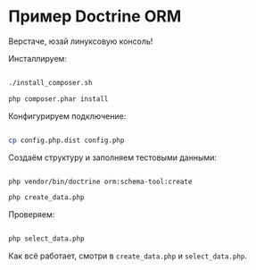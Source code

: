 Пример Doctrine ORM
===================

Верстаче, юзай линуксовую консоль!

Инсталлируем:

```bash

./install_composer.sh

php composer.phar install

```

Конфигурируем подключение:

```bash

cp config.php.dist config.php 

```

Создаём структуру и заполняем тестовыми данными:

```bash

php vendor/bin/doctrine orm:schema-tool:create

php create_data.php

```

Проверяем:

```bash

php select_data.php

```

Как всё работает, смотри в `create_data.php` и `select_data.php`.